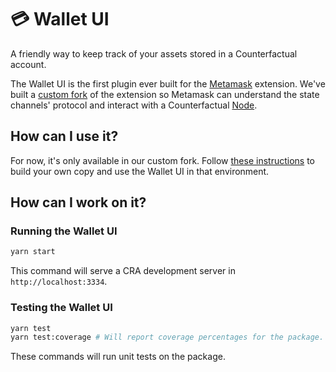 # 💳 Wallet UI

A friendly way to keep track of your assets stored in a Counterfactual account.

The Wallet UI is the first plugin ever built for the [Metamask](https://github.com/metamask/metamask-extension) extension. We've built a [custom fork](https://github.com/prototypal/metamask-extension) of the extension so Metamask can understand the state channels' protocol and interact with a Counterfactual [Node](https://github.com/counterfactual/monorepo/tree/master/package/node).

## How can I use it?

For now, it's only available in our custom fork. Follow [these instructions](https://github.com/counterfactual/monorepo/tree/master/cf-metamask-extension) to build your own copy and use the Wallet UI in that environment.

## How can I work on it?

### Running the Wallet UI

```sh
yarn start
```

This command will serve a CRA development server in `http://localhost:3334`.

### Testing the Wallet UI

```sh
yarn test
yarn test:coverage # Will report coverage percentages for the package.
```

These commands will run unit tests on the package.
